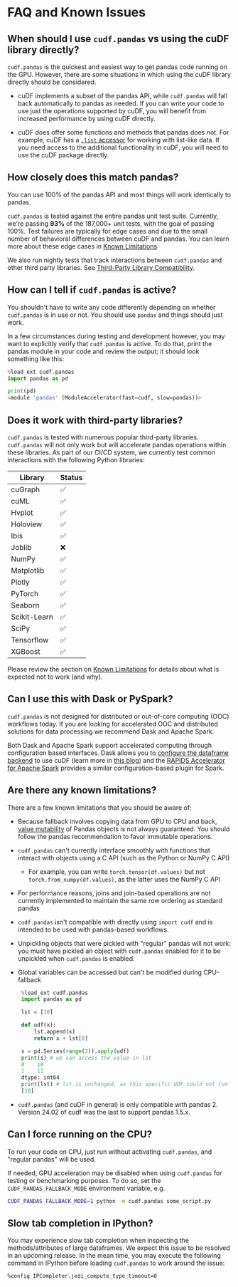 # FAQ and Known Issues

## When should I use `cudf.pandas` vs using the cuDF library directly?

`cudf.pandas` is the quickest and easiest way to get pandas code
running on the GPU. However, there are some situations in which using
the cuDF library directly should be considered.

- cuDF implements a subset of the pandas API, while `cudf.pandas` will
  fall back automatically to pandas as needed. If you can write your
  code to use just the operations supported by cuDF, you will benefit
  from increased performance by using cuDF directly.

- cuDF does offer some functions and methods that pandas does not. For
  example, cuDF has a [`.list`
  accessor](https://docs.rapids.ai/api/cudf/stable/api_docs/list_handling/)
  for working with list-like data. If you need access to the
  additional functionality in cuDF, you will need to use the cuDF
  package directly.

## How closely does this match pandas?

You can use 100% of the pandas API and most things will work
identically to pandas.

`cudf.pandas` is tested against the entire pandas unit test suite.
Currently, we're passing **93%** of the 187,000+ unit tests, with the
goal of passing 100%. Test failures are typically for edge cases and
due to the small number of behavioral differences between cuDF and
pandas. You can learn more about these edge cases in
[Known Limitations](#are-there-any-known-limitations)

We also run nightly tests that track interactions between
`cudf.pandas` and other third party libraries. See
[Third-Party Library Compatibility](#does-it-work-with-third-party-libraries).

## How can I tell if `cudf.pandas` is active?

You shouldn't have to write any code differently depending on whether
`cudf.pandas` is in use or not. You should use `pandas` and things
should just work.

In a few circumstances during testing and development however, you may
want to explicitly verify that `cudf.pandas` is active. To do that,
print the pandas module in your code and review the output; it should
look something like this:

```python
%load_ext cudf.pandas
import pandas as pd

print(pd)
<module 'pandas' (ModuleAccelerator(fast=cudf, slow=pandas))>
```

## Does it work with third-party libraries?

`cudf.pandas` is tested with numerous popular third-party libraries.
`cudf.pandas` will not only work but will accelerate pandas operations
within these libraries. As part of our CI/CD system, we currently test
common interactions with the following Python libraries:

| Library      | Status |
| ------------ | ------ |
| cuGraph      | ✅      |
| cuML         | ✅      |
| Hvplot       | ✅      |
| Holoview     | ✅      |
| Ibis         | ✅      |
| Joblib       | ❌      |
| NumPy        | ✅      |
| Matplotlib   | ✅      |
| Plotly       | ✅      |
| PyTorch      | ✅      |
| Seaborn      | ✅      |
| Scikit-Learn | ✅      |
| SciPy        | ✅      |
| Tensorflow   | ✅      |
| XGBoost      | ✅      |

Please review the section on [Known Limitations](#are-there-any-known-limitations)
for details about what is expected not to work (and why).

## Can I use this with Dask or PySpark?

`cudf.pandas` is not designed for distributed or out-of-core computing
(OOC) workflows today. If you are looking for accelerated OOC and
distributed solutions for data processing we recommend Dask and Apache
Spark.

Both Dask and Apache Spark support accelerated computing through configuration
based interfaces. Dask allows you to [configure the dataframe
backend](https://docs.dask.org/en/latest/how-to/selecting-the-collection-backend.html) to use
cuDF (learn more in [this
blog](https://medium.com/rapids-ai/easy-cpu-gpu-arrays-and-dataframes-run-your-dask-code-where-youd-like-e349d92351d)) and the [RAPIDS Accelerator for Apache Spark](https://nvidia.github.io/spark-rapids/)
provides a similar configuration-based plugin for Spark.

## Are there any known limitations?

There are a few known limitations that you should be aware of:

- Because fallback involves copying data from GPU to CPU and back,
  [value mutability](https://pandas.pydata.org/pandas-docs/stable/getting_started/overview.html#mutability-and-copying-of-data)
  of Pandas objects is not always guaranteed. You should follow the
  pandas recommendation to favor immutable operations.

- `cudf.pandas` can't currently interface smoothly with functions that
  interact with objects using a C API (such as the Python or NumPy C
  API)

  - For example, you can write `torch.tensor(df.values)` but not
    `torch.from_numpy(df.values)`, as the latter uses the NumPy C API

- For performance reasons, joins and join-based operations are not
  currently implemented to maintain the same row ordering as standard
  pandas

- `cudf.pandas` isn't compatible with directly using `import cudf`
  and is intended to be used with pandas-based workflows.

- Unpickling objects that were pickled with "regular" pandas will not
  work: you must have pickled an object with `cudf.pandas` enabled for
  it to be unpickled when `cudf.pandas` is enabled.

- Global variables can be accessed but can't be modified during CPU-fallback

  ```python
   %load_ext cudf.pandas
   import pandas as pd

   lst = [10]

   def udf(x):
       lst.append(x)
       return x + lst[0]

   s = pd.Series(range(2)).apply(udf)
   print(s) # we can access the value in lst
   0    10
   1    11
   dtype: int64
   print(lst) # lst is unchanged, as this specific UDF could not run on the GPU
   [10]
  ```

- `cudf.pandas` (and cuDF in general) is only compatible with pandas 2. Version
  24.02 of cudf was the last to support pandas 1.5.x.

## Can I force running on the CPU?

To run your code on CPU, just run without activating `cudf.pandas`,
and "regular pandas" will be used.

If needed, GPU acceleration may be disabled when using `cudf.pandas`
for testing or benchmarking purposes. To do so, set the
`CUDF_PANDAS_FALLBACK_MODE` environment variable, e.g.

```bash
CUDF_PANDAS_FALLBACK_MODE=1 python -m cudf.pandas some_script.py
```

## Slow tab completion in IPython?

You may experience slow tab completion when inspecting the
methods/attributes of large dataframes. We expect this issue to be
resolved in an upcoming release. In the mean time, you may execute the
following command in IPython before loading `cudf.pandas` to work
around the issue:

```
%config IPCompleter.jedi_compute_type_timeout=0
```
